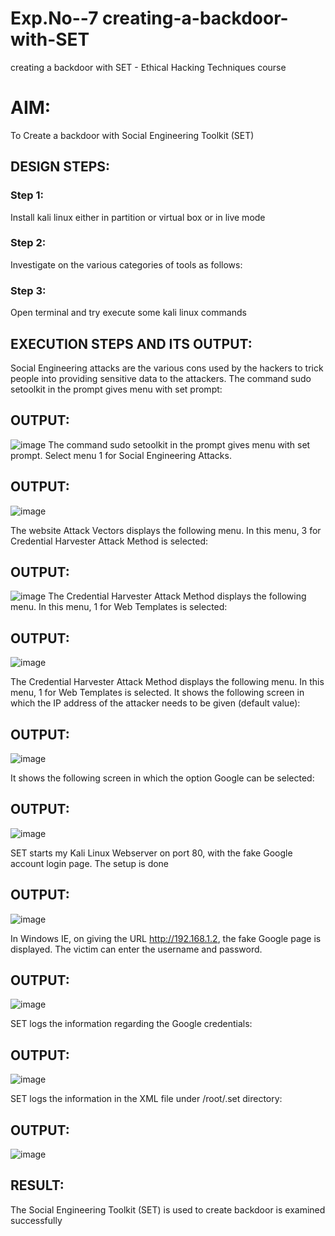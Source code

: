 # Exp.No--7 creating-a-backdoor-with-SET
creating a backdoor with SET - Ethical Hacking Techniques course

# AIM:
To Create a backdoor with Social Engineering Toolkit (SET)

## DESIGN STEPS:

### Step 1:

Install kali linux either in partition or virtual box or in live mode


### Step 2:

Investigate on the various categories of tools as follows:

### Step 3:

Open terminal and try execute some kali linux commands

## EXECUTION STEPS AND ITS OUTPUT:
Social Engineering attacks are the various cons used by the hackers to trick people into providing sensitive data to the attackers. 
The command sudo setoolkit in the prompt gives menu with set prompt:

## OUTPUT:
![image](https://github.com/user-attachments/assets/52936afe-3c54-442f-b65d-194886c32bf9)
The command sudo setoolkit in the prompt gives menu with set prompt. Select menu 1 for Social Engineering Attacks.

## OUTPUT:
![image](https://github.com/user-attachments/assets/e6a95c60-0b61-431d-a728-c19842938990)

The website Attack Vectors displays the following menu. In this menu, 3 for Credential Harvester Attack Method is selected:
## OUTPUT:
![image](https://github.com/user-attachments/assets/4daa1895-27ee-47e4-b6a6-3d69dda35d5b)
The Credential Harvester Attack Method displays the following menu. In this menu, 1 for Web Templates is selected:
## OUTPUT:
![image](https://github.com/user-attachments/assets/aa9e2bd3-a454-4c13-b204-9a0cab488b26)

The Credential Harvester Attack Method displays the following menu. In this menu, 1 for Web Templates is selected.
It shows the following screen in which the IP address of the attacker needs to be given (default value):

## OUTPUT:
![image](https://github.com/user-attachments/assets/cc23fcc6-d300-4a50-b65a-f845eefa0142)

It shows the following screen in which the option Google can be selected:
## OUTPUT:
![image](https://github.com/user-attachments/assets/2133dead-0ed0-4b53-8357-7ddefa923879)

SET starts my Kali Linux Webserver on port 80, with the fake Google account login page. The setup is done
## OUTPUT:
![image](https://github.com/user-attachments/assets/fd6fac92-af00-4818-ac15-51c526e4c237)

In Windows IE, on giving the URL http://192.168.1.2, the fake Google page is displayed. The victim can enter the username and password.

## OUTPUT:
![image](https://github.com/user-attachments/assets/adf26a92-766d-4e8a-9e9b-1642cf3422be)

SET logs the information regarding the Google credentials:
## OUTPUT:
![image](https://github.com/user-attachments/assets/4dfb15be-c3a9-4c7c-8e19-5bc6a5b47665)

SET logs the information in the XML file under /root/.set directory:
## OUTPUT:
![image](https://github.com/user-attachments/assets/95a427d8-a09a-4a52-abf7-56a1a2e97451)
















## RESULT:
The Social Engineering Toolkit (SET) is used to create backdoor is  examined successfully
